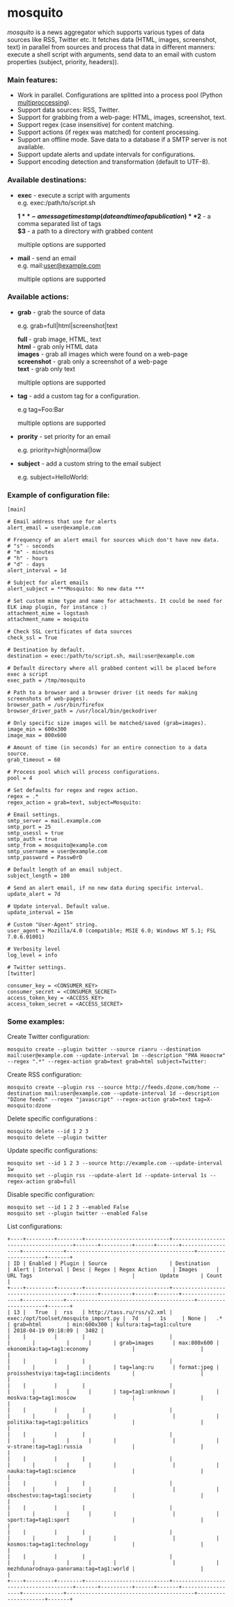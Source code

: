 
# mosquito

*mosquito* is a news aggregator which supports various types of data sources like RSS, Twitter etc. It fetches data (HTML, images, screenshot, text) in parallel from sources and process that data in different manners: execute a shell script with arguments, send data to an email with custom properties (subject, priority, headers)).

### Main features:

* Work in parallel. Configurations are splitted into a process pool (Python [multiproccessing](https://docs.python.org/3/library/multiprocessing.html)).
* Support data sources: RSS, Twitter.
* Support for grabbing from a web-page: HTML, images, screenshot, text.
* Support regex (case insensitive) for content matching.
* Support actions (if regex was matched) for content processing.
* Support an offline mode. Save data to a database if a SMTP server is not available.
* Support update alerts and update intervals for configurations.
* Support encoding detection and transformation (default to UTF-8).

### Available destinations:

* **exec** - execute a script with arguments  
  e.g. exec:/path/to/script.sh
  
  **$1** - a message timestamp (date and time of a publication)  
  **$2** - a comma separated list of tags  
  **$3** - a path to a directory with grabbed content

  multiple options are supported

* **mail** - send an email  
  e.g. mail:user@example.com

  multiple options are supported

### Available actions:


* **grab** - grab the source of data  
    
  e.g. grab=full|html|screenshot|text

  **full** - grab image, HTML, text  
  **html** - grab only HTML data  
  **images** - grab all images which were found on a web-page  
  **screenshot** - grab only a screenshot of a web-page  
  **text** - grab only text
    
  multiple options are supported
  
* **tag** - add a custom tag for a configuration.   
    
  e.g tag=Foo:Bar
    
  multiple options are supported
  
* **prority** - set priority for an email  
    
  e.g. priority=high|normal|low

* **subject** - add a custom string to the email subject  
    
  e.g. subject=HelloWorld: 

### Example of configuration file:

```
[main]

# Email address that use for alerts
alert_email = user@example.com

# Frequency of an alert email for sources which don't have new data.
# "s" - seconds
# "m" - minutes
# "h" - hours
# "d" - days
alert_interval = 1d

# Subject for alert emails 
alert_subject = ***Mosquito: No new data ***

# Set custom mime type and name for attachments. It could be need for ELK imap plugin, for instance :)
attachment_mime = logstash
attachment_name = mosquito

# Check SSL certificates of data sources
check_ssl = True

# Destination by default.
destination = exec:/path/to/script.sh, mail:user@example.com

# Default directory where all grabbed content will be placed before exec a script
exec_path = /tmp/mosquito

# Path to a browser and a browser driver (it needs for making screenshots of web-pages).
browser_path = /usr/bin/firefox
browser_driver_path = /usr/local/bin/geckodriver

# Only specific size images will be matched/saved (grab=images).
image_min = 600x300
image_max = 800x600

# Amount of time (in seconds) for an entire connection to a data source.
grab_timeout = 60

# Process pool which will process configurations.
pool = 4

# Set defaults for regex and regex action.
regex = .*
regex_action = grab=text, subject=Mosquito:

# Email settings.
smtp_server = mail.example.com
smtp_port = 25
smtp_usessl = true
smtp_auth = true
smtp_from = mosquito@example.com
smtp_username = user@example.com
smtp_password = Passw0rD

# Default length of an email subject.
subject_length = 100

# Send an alert email, if no new data during specific interval.
update_alert = 7d

# Update interval. Default value.
update_interval = 15m

# Custom "User-Agent" string.
user_agent = Mozilla/4.0 (compatible; MSIE 6.0; Windows NT 5.1; FSL 7.0.6.01001)

# Verbosity level
log_level = info

# Twitter settings.
[twitter]

consumer_key = <CONSUMER_KEY>
consumer_secret = <CONSUMER_SECRET>
access_token_key = <ACCESS_KEY>
access_token_secret = <ACCESS_SECRET>
```

### Some examples:


Create Twitter configuration:
```
mosquito create --plugin twitter --source rianru --destination mail:user@example.com --update-interval 1m --description "РИА Новости" --regex ".*" --regex-action grab=text grab=html subject=Twitter: 
```

Create RSS configuration:
```
mosquito create --plugin rss --source http://feeds.dzone.com/home --destination mail:user@example.com --update-interval 1d --description "DZone feeds" --regex "javascript" --regex-action grab=text tag=X-mosquito:dzone 
```

Delete specific configurations :
```
mosquito delete --id 1 2 3
mosquito delete --plugin twitter
```

Update specific configurations:
```
mosquito set --id 1 2 3 --source http://example.com --update-interval 1w
mosquito set --plugin rss --update-alert 1d --update-interval 1s --regex-action grab=full
```

Disable specific configuration:
```
mosquito set --id 1 2 3 --enabled False
mosquito set --plugin twitter --enabled False
```

List configurations:

```
+----+---------+--------+---------------------------+--------------------------------------+-------+----------+------+-------+------------------+-------------+-----------------------------------------+---------------------+-------+
| ID | Enabled | Plugin | Source                    | Destination                          | Alert | Interval | Desc | Regex | Regex Action     | Images      | URL Tags                                |        Update       | Count |
+----+---------+--------+---------------------------+--------------------------------------+-------+----------+------+-------+------------------+-------------+-----------------------------------------+---------------------+-------+
| 13 |   True  |  rss   | http://tass.ru/rss/v2.xml | exec:/opt/toolset/mosquito_import.py |  7d   |   1s     | None |   .*  | grab=html        | min:600x300 | kultura:tag=tag1:culture                | 2018-04-19 09:18:09 |  3402 |
|    |         |        |                           |                                      |       |          |      |       | grab=images      | max:800x600 | ekonomika:tag=tag1:economy              |                     |       |
|    |         |        |                           |                                      |       |          |      |       | tag=lang:ru      | format:jpeg | proisshestviya:tag=tag1:incidents       |                     |       |
|    |         |        |                           |                                      |       |          |      |       | tag=tag1:unknown |             | moskva:tag=tag1:moscow                  |                     |       |
|    |         |        |                           |                                      |       |          |      |       |                  |             | politika:tag=tag1:politics              |                     |       |
|    |         |        |                           |                                      |       |          |      |       |                  |             | v-strane:tag=tag1:russia                |                     |       |
|    |         |        |                           |                                      |       |          |      |       |                  |             | nauka:tag=tag1:science                  |                     |       |
|    |         |        |                           |                                      |       |          |      |       |                  |             | obschestvo:tag=tag1:society             |                     |       |
|    |         |        |                           |                                      |       |          |      |       |                  |             | sport:tag=tag1:sport                    |                     |       |
|    |         |        |                           |                                      |       |          |      |       |                  |             | kosmos:tag=tag1:technology              |                     |       |
|    |         |        |                           |                                      |       |          |      |       |                  |             | mezhdunarodnaya-panorama:tag=tag1:world |                     |       |
+----+---------+--------+---------------------------+--------------------------------------+-------+----------+------+-------+------------------+-------------+-----------------------------------------+---------------------+-------+

```

